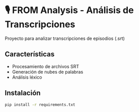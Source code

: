 # 🎙 FROM Analysis - Análisis de Transcripciones

Proyecto para analizar transcripciones de episodios (.srt)

## Características
- Procesamiento de archivos SRT
- Generación de nubes de palabras
- Análisis léxico

## Instalación
```bash
pip install -r requirements.txt